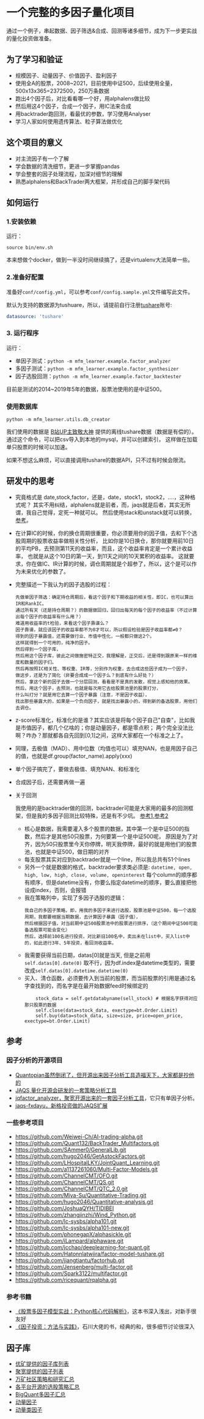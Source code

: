 # 一个完整的多因子量化项目

通过一个例子，串起数据、因子筛选&合成、回测等诸多细节，成为下一步更实战的量化投资做准备。

## 为了学习和验证

- 规模因子、动量因子、价值因子、盈利因子
- 使用全A的股票，2008~2021，目前使用中证500，后续使用全量，500x13x365=2372500，250万条数据
- 跑出4个因子后，对比看看哪一个好，用alphalens做比较
- 然后用这4个因子，合成一个因子，用IC法来合成
- 用backtrader跑回测，看最优的参数，学习使用Analyser
- 学习人家如何使用遗传算法、粒子算法做优化

## 这个项目的意义

- 对主流因子有一个了解
- 学会数据的清洗细节，更进一步掌握pandas
- 学会整套的因子处理流程，加深对细节的理解
- 熟悉alphalens和BackTrader两大框架，并形成自己的脚手架代码

## 如何运行

### 1.安装依赖

运行：

`source bin/env.sh`

本来想做个docker，做到一半没时间继续搞了，还是virtualenv大法简单一些。

### 2.准备好配置

准备好`conf/config.yml`，可以参考`conf/config.sample.yml`文件编写此文件。

默认为支持的数据源为tushuare，所以，请提前自行注册[tushare](https://tushare.pro)账号:

```yaml
datasource: 'tushare' 
```

### 3. 运行程序

运行：

- 单因子测试：`python -m mfm_learner.example.factor_analyzer`
- 多因子测试：`python -m mfm_learner.example.factor_synthesizer`
- 因子选股回测：`python -m mfm_learner.example.factor_backtester`

目前是测试的2014~2019年5年的数据，股票池使用的是中证500。

### 使用数据库

`python -m mfm_learner.utils.db_creator`

我们使用的数据是 [B站UP主致敬大神](https://www.bilibili.com/video/BV1564y1b7PR) 提供的离线tushare数据（数据是有偿的）。
通过这个命令，可以把csv导入到本地的mysql，并可以创建索引， 这样做在加载单只股票的时候可以加速。

如果不想这么麻烦，可以直接调用tushare的数据API，只不过有时候会限流。

## 研发中的思考

- 究竟格式是 date,stock,factor，还是，date，stock1，stock2，....，这种格式呢？ 其实不用纠结，alphalens就是前者，而，jaqs就是后者，其实无所谓，我自己觉得，定死一种就可以。
  然后使用stack和unstack就可以转换，[参考](../test/test_index.py)。
- 在计算IC的时候，你的换仓周期很重要，你必须要用你的因子值，去和下个选股周期的股票收益率做相关性分析， 比如你是10日换仓，那你就要用前10日的平均PB，去预测第11天的收益率，而且，这个收益率肯定是一个累计收益率，
  也就是从这个10日的第一天，到11天之间的10天累积的收益率。 这就要求，你在做IC、IR计算的时候，调仓周期就是个超参了，所以，这个是可以作为未来优化的参数了。
- 完整描述一下我认为的因子选股的过程：
    ```
    先做单因子筛选：确定持仓周期后，看这个因子和下期收益的相关性，即IC，也可以算出IR和RankIC。
    通过所有天（还是持仓周期？）的数据做回归，回归出每天的每个因子的收益率（不过计算出每个因子的收益率有什么用？）
    难道用收益率的t检验，来看这个因子靠谱么？
    因子靠谱，就应该因子的收益率都不为0才可以，所以假设检验是因子收益率都≠0？
    得到的因子暴露值，还需要做行业、市值中性化，一般都只做这2个。
    这样就得到一个可用的，纯净的因子。
    然后得到一个因子库，
    然后用这个因子库，彼此之间做施密特正交，我理解是，正交后，还是得到跟原来一样的维度和数量的因子们。
    然后再按照IC相关性、等权重、IR等，分别作为权重，去合成这些因子成为一个因子，
    做这步，还是为了简化（非要合成成一个因子么？到底有什么好处？）
    然后，拿这个新的因子去做一个分层回测，看看是不是真的发散，视觉上感知他的效果。
    然后，用这个因子，去预测，也就是每次用它去给股票池里的股票打分，
    什么叫打分？就是用它去算一个因子暴露（注意，不是因子收益），
    找出那些暴露大的，如果是一个负向因子，就是找出暴露小的，得到新的备选股票，用他们去调仓。
    ```
- z-score标准化，标准化的是谁？其实应该是将每个因子自己"自查"，比如我是市值因子，都几个亿啥的；你是动量因子，都是零点积； 两个完全没法比啊？咋办？那就都各自先回到\[0,1\]之间，这样大家都在一个标准之上了。
- 同理，去极值（MAD）、用中位数（均值也可以）填充NAN，也是用因子自己的值，也就是df.group(factor_name).apply(xxx)
- 单个因子搞完了，要做去极值、填充NAN、和标准化
- 合成因子后，还需要再做一遍
- 关于回测

  我使用的是backtrader做的回测，backtrader可能是大家用的最多的回测框架，但是我的多因子回测比较特殊，还是有不少坑。
  [参考1](https://zhuanlan.zhihu.com/p/351751730),[参考2](https://www.bilibili.com/video/BV1VU4y1W7KN)
    - 核心是数据，我需要灌入多个股票的数据，其中第一个是中证500的指数，然后才是其他50只股票，为何要第一个是中证500呢，
      原因是为了对齐，因为50只股票里今天你停牌，明天我停牌，最好的就是用他们的股票池，也就是中证500，做日期的对齐
    - 每支股票其实对应到backtrader就是一个line，所以我总共有51个lines
    - 另外一个就是数据的格式，backtrader要求类必须是: `datetime, open, high, low, high, close, volume, openinterest`
      每个column的顺序都有顺序，但是datetime没有，你要么指定datetime的顺序，要么直接把他设成index，否则，会报错
    - 我在策略列中，实现了多因子选股的逻辑：
        ```    
        我自己的多因子策略，即，用我的多因子来进行选股，股票池是中证500，每一个选股周期，我都要根据当期数据，去计算因子暴露（因子值），
        然后根据因子值，对当前期中证500股票池中的股票进行排序，（这个期间中证500可能备选股票可能会变化）
        然后，选择前100名进行投资，对比新旧100名中，卖出未在list中，买入list中的，如此进行3年、5年投资，看回测收益率。
        ```
    - 我需要获得当前日期，datas[0]就是当天, 但是之前用`self.datas[0].date(0)`
      取不行，因为df.index是datetime类型的，需要改成`self.datas[0].datetime.datetime(0)`
    - 买入、清仓函数，必须要传入到当前的股票，而当前股票的引用是通过名字查找到的，而名字是在最开始数据feed时候绑定的
        ```
            stock_data = self.getdatabyname(sell_stock) # 根据名字获得对应那只股票的数据
            self.close(data=stock_data, exectype=bt.Order.Limit)
            self.buy(data=stock_data, size=size, price=open_price, exectype=bt.Order.Limit)
        ```

## 参考

### 因子分析的开源项目

- [Quantopian虽然倒闭了，但开源出来因子分析工具造福天下，大家都是抄他的](https://github.com/piginzoo/alphalens)
- [JAQS,量化开源会研发的一套策略分析工具](https://github.com/piginzoo/JAQS)
- [jqfactor_analyzer，聚宽开源出来的一套因子分析工具](https://github.com/piginzoo/jqfactor_analyzer)，它只有单因子分析。
- [jaqs-fxdayu，新格投资做的JAQS扩展](https://github.com/xingetouzi/jaqs-fxdayu)

### 一些参考项目

- https://github.com/Weiwei-Ch/AI-trading-alpha.git
- https://github.com/Quant132/BackTrader_Multifactors.git
- https://github.com/SAmmer0/GeneralLib.git
- https://github.com/hugo2046/GetAstockFactors.git
- https://github.com/LHospitalLKY/JointQuant_Learning.git
- https://github.com/a1137261060/Multi-Factor-Models.git
- https://github.com/ChannelCMT/OFO.git
- https://github.com/ChannelCMT/QS.git
- https://github.com/ChannelCMT/QTC_2.0.git
- https://github.com/Miya-Su/Quantitative-Trading.git
- https://github.com/hugo2046/Quantitative-analysis.git
- https://github.com/JoshuaQYH/TIDIBEI
- https://github.com/zhangjinzhi/Wind_Python.git
- https://github.com/lc-sysbs/alpha101.git
- https://github.com/lc-sysbs/alpha101-new.git
- https://github.com/phonegapX/alphasickle.git
- https://github.com/iLampard/alphaware.git
- https://github.com/jcchao/deeplearning-for-quant.git
- https://github.com/Hatonnlatwiira/factor-model-tushare.git
- https://github.com/jiangtiantu/factorhub.git
- https://github.com/Jensenberg/multi-factor.git
- https://github.com/Spark3122/multifactor.git
- https://github.com/ricequant/rqalpha.git

### 参考书籍

- [《股票多因子模型实战：Python核心代码解析》](https://book.douban.com/subject/35446933/)，这本书深入浅出，对新手很友好
- [《因子投资：方法与实践》](https://book.douban.com/subject/35192979/)，石川大佬的书，经典的和，很多细节讨论很深入

## 因子库

- [优矿提供的因子库列表](https://uqer.datayes.com/data/search/MktStockFactorsOneDayGet)
- [聚宽提供的因子列表](https://www.joinquant.com/help/api/help#name:factor_values)
- [万矿社区策略和研究汇总](https://www.windquant.com/qntcloud/article?3d622808-4060-41f1-ad69-6abc42a246bc)
- [各平台开源的选股策略汇总](https://www.jianshu.com/p/e025812bba01)
- [BigQuant多因子汇总](https://bigquant.com/wiki/doc/yinzi-P6fkGbfao2)
- [动量因子](https://zhuanlan.zhihu.com/p/379269953)
- [动量类因子](https://www.windquant.com/qntcloud/article?3aef2d11-8fab-427b-a6b5-ef50cdbe997b)

